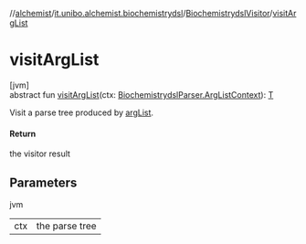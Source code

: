 //[alchemist](../../../index.md)/[it.unibo.alchemist.biochemistrydsl](../index.md)/[BiochemistrydslVisitor](index.md)/[visitArgList](visit-arg-list.md)

# visitArgList

[jvm]\
abstract fun [visitArgList](visit-arg-list.md)(ctx: [BiochemistrydslParser.ArgListContext](../-biochemistrydsl-parser/-arg-list-context/index.md)): [T](../../it.unibo.alchemist.model.implementations.environments/-limited-continuos2-d/index.md)

Visit a parse tree produced by [argList](../-biochemistrydsl-parser/arg-list.md).

#### Return

the visitor result

## Parameters

jvm

| | |
|---|---|
| ctx | the parse tree |
